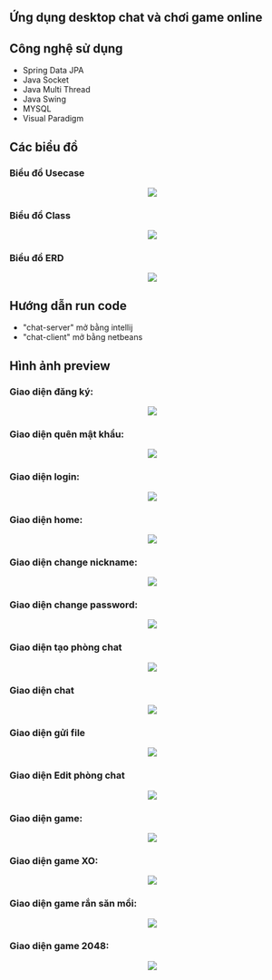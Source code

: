 ## Ứng dụng desktop chat và chơi game online
## Công nghệ sử dụng
- Spring Data JPA
- Java Socket
- Java Multi Thread
- Java Swing
- MYSQL
- Visual Paradigm

## Các biểu đồ

### Biểu đồ Usecase
<p align="center">
  <img src="https://user-images.githubusercontent.com/79781308/175532903-495be2ca-7cf2-4b1e-b175-40caec31b50e.png"/>
</p>

### Biểu đồ Class
<p align="center">
  <img src="https://user-images.githubusercontent.com/79781308/175533304-cf7c8d11-7569-4207-8b9f-3b8fa9adb203.png"/>
</p>

### Biểu đồ ERD
<p align="center">
  <img src="https://user-images.githubusercontent.com/79781308/175533007-4c9a8779-16b1-4b8f-b802-002876092ec7.png"/>
</p>

## Hướng dẫn run code
- "chat-server" mở bằng intellij
- "chat-client" mở bằng netbeans
## Hình ảnh preview

### Giao diện đăng ký:
<p align="center">
  <img src="https://user-images.githubusercontent.com/79781308/173003411-38bec48e-6b50-463f-983d-60f124b61549.png"/>
</p>

### Giao diện quên mật khẩu:
<p align="center">
  <img src="https://user-images.githubusercontent.com/79781308/173003576-e9eac756-2a88-427e-94af-29f4c65d6050.png"/>
</p>

### Giao diện login:
<p align="center">
  <img src="https://user-images.githubusercontent.com/79781308/173003755-35eb92c0-35c9-4ff9-ab47-8e728806d58e.png"/>
</p>

### Giao diện home:
<p align="center">
  <img src="https://user-images.githubusercontent.com/79781308/173002725-00112ab2-bd4e-482b-8b4a-f03932123e00.png"/>
</p>

### Giao diện change nickname:
<p align="center">
  <img src="https://user-images.githubusercontent.com/79781308/173024885-082af2af-b5a9-4263-a876-84d0dff67863.png"/>
</p>

### Giao diện change password:
<p align="center">
  <img src="https://user-images.githubusercontent.com/79781308/173025006-a1e82531-1870-4978-b2fc-037bec1a54a3.png"/>
</p>

### Giao diện tạo phòng chat
<p align="center">
  <img src="https://user-images.githubusercontent.com/79781308/173025557-451ee429-1eb3-469a-9f38-940f74ae0a24.png"/>
</p>

### Giao diện chat 
<p align="center">
  <img src="https://user-images.githubusercontent.com/79781308/173025699-aef2c279-f511-4624-ab45-daf080fc67ec.png"/>
</p>

### Giao diện gửi file 
<p align="center">
  <img src="https://user-images.githubusercontent.com/79781308/173024681-c3206ed2-15d9-44fa-bc1a-51a7a451aa16.png"/>
</p>

### Giao diện Edit phòng chat 
<p align="center">
  <img src="https://user-images.githubusercontent.com/79781308/173025840-90372f0f-05ad-478c-b3be-4bf20b97b014.png"/>
</p>

### Giao diện game:
<p align="center">
  <img src="https://user-images.githubusercontent.com/79781308/173004462-9cbaaab3-b404-4efe-9783-8c084cb2c754.png"/>
</p>

### Giao diện game XO:
<p align="center">
  <img src="https://user-images.githubusercontent.com/79781308/173004885-264f43fc-e7db-4727-a330-ac2a19f345ea.png"/>
</p>

### Giao diện game rắn săn mồi:
<p align="center">
  <img src="https://user-images.githubusercontent.com/79781308/173005150-3b466a7e-39e8-4155-bb5d-99605fd6ab6b.png"/>
</p>

### Giao diện game 2048:
<p align="center">
  <img src="https://user-images.githubusercontent.com/79781308/173024168-ee5f4b91-74b4-4c71-90f4-3f983b14b086.png"/>
</p>
